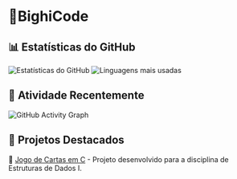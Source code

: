 # 🍊BighiCode


## 📊 Estatísticas do GitHub
![Estatísticas do GitHub](https://github-readme-stats.vercel.app/api?username=BighiCode&show_icons=true&theme=radical)
![Linguagens mais usadas](https://github-readme-stats.vercel.app/api/top-langs/?username=BighiCode&layout=compact&theme=radical)

## 🚀 Atividade Recentemente
![GitHub Activity Graph](https://github-readme-activity-graph.vercel.app/graph?username=BighiCode&theme=dracula)

## 📌 Projetos Destacados
🔹 [Jogo de Cartas em C](https://github.com/BighiCode/c) - Projeto desenvolvido para a disciplina de Estruturas de Dados I.
